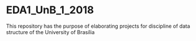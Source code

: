 # EDA1_UnB_1_2018
This repository has the purpose of elaborating projects for discipline of data structure of the University of Brasília
